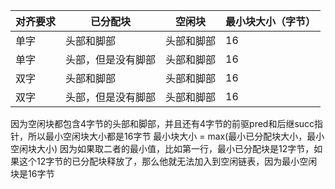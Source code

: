 | 对齐要求 | 已分配块           | 空闲块     | 最小块大小（字节） |
| -------- | ------------------ | ---------- | ------------------ |
| 单字     | 头部和脚部         | 头部和脚部 | 16                 |
| 单字     | 头部，但是没有脚部 | 头部和脚部 | 16                 |
| 双字     | 头部和脚部         | 头部和脚部 | 16                 |
| 双字     | 头部，但是没有脚部 | 头部和脚部 | 16                 |


因为空闲块都包含4字节的头部和脚部，并且还有4字节的前驱pred和后继succ指针，所以最小空闲块大小都是16字节
最小块大小 = max(最小已分配块大小，最小空闲块大小)
因为如果取二者的最小值，比如第一行，最小已分配块是12字节，如果这个12字节的已分配块释放了，那么他就无法加入到空闲链表，因为最小空闲块是16字节

